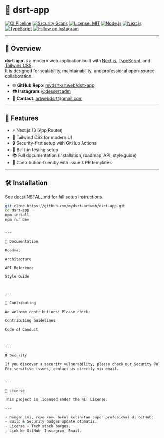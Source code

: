 # 🍨 dsrt-app

[![CI Pipeline](https://github.com/mydsrt-artweb/dsrt-app/actions/workflows/ci.yml/badge.svg)](https://github.com/mydsrt-artweb/dsrt-app/actions/workflows/ci.yml)
[![Security Scans](https://github.com/mydsrt-artweb/dsrt-app/actions/workflows/security.yml/badge.svg)](https://github.com/mydsrt-artweb/dsrt-app/actions/workflows/security.yml)
[![License: MIT](https://img.shields.io/badge/License-MIT-green.svg)](LICENSE)
[![Node.js](https://img.shields.io/badge/Node.js-18%20%7C%2020-brightgreen)](https://nodejs.org/)
[![Next.js](https://img.shields.io/badge/Next.js-13-black?logo=next.js)](https://nextjs.org/)
[![TypeScript](https://img.shields.io/badge/TypeScript-5-blue?logo=typescript)](https://www.typescriptlang.org/)
[![Follow on Instagram](https://img.shields.io/badge/Instagram-dessert.adm-ff69b4?logo=instagram)](https://www.instagram.com/dessert.adm)

---

## 📖 Overview
**dsrt-app** is a modern web application built with [Next.js](https://nextjs.org/), [TypeScript](https://www.typescriptlang.org/), and [Tailwind CSS](https://tailwindcss.com/).  
It is designed for scalability, maintainability, and professional open-source collaboration.

- 🌐 **GitHub Repo**: [mydsrt-artweb/dsrt-app](https://github.com/mydsrt-artweb/dsrt-app)  
- 📷 **Instagram**: [@dessert.adm](https://www.instagram.com/dessert.adm)  
- 📧 **Contact**: [artwebdsrt@gmail.com](mailto:artwebdsrt@gmail.com)  

---

## 🚀 Features
- ⚡ Next.js 13 (App Router)
- 🎨 Tailwind CSS for modern UI
- 🔒 Security-first setup with GitHub Actions
- 🧪 Built-in testing setup
- 📚 Full documentation (installation, roadmap, API, style guide)
- 🤝 Contribution-friendly with issue & PR templates

---

## 🛠 Installation
See [docs/INSTALL.md](docs/INSTALL.md) for full setup instructions.

```bash
git clone https://github.com/mydsrt-artweb/dsrt-app.git
cd dsrt-app
npm install
npm run dev


---

🧩 Documentation

Roadmap

Architecture

API Reference

Style Guide



---

🤝 Contributing

We welcome contributions! Please check:

Contributing Guidelines

Code of Conduct



---

🔒 Security

If you discover a security vulnerability, please check our Security Policy.
For sensitive issues, contact us directly via email.


---

📜 License

This project is licensed under the MIT License.

---

⚡ Dengan ini, repo kamu bakal kelihatan super profesional di GitHub:  
- Build & Security badges update otomatis.  
- License + Tech stack badges.  
- Link ke GitHub, Instagram, Email.  
